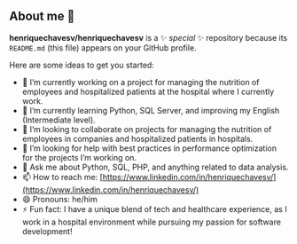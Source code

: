 ## About me 👋

**henriquechavesv/henriquechavesv** is a ✨ _special_ ✨ repository because its `README.md` (this file) appears on your GitHub profile.

Here are some ideas to get you started:

- 🔭 I’m currently working on a project for managing the nutrition of employees and hospitalized patients at the hospital where I currently work.
- 🌱 I’m currently learning Python, SQL Server, and improving my English (Intermediate level).
- 👯 I’m looking to collaborate on projects for managing the nutrition of employees in companies and hospitalized patients in hospitals.
- 🤔 I’m looking for help with best practices in performance optimization for the projects I’m working on.
- 💬 Ask me about Python, SQL, PHP, and anything related to data analysis.
- 📫 How to reach me: [https://www.linkedin.com/in/henriquechavesv/](https://www.linkedin.com/in/henriquechavesv/)
- 😄 Pronouns: he/him
- ⚡ Fun fact: I have a unique blend of tech and healthcare experience, as I work in a hospital environment while pursuing my passion for software development!
